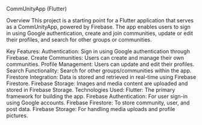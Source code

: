 CommUnityApp (Flutter)

Overview
This project is a starting point for a Flutter application that serves as a CommUnityApp, powered by Firebase. The app enables users to sign in using Google authentication, create and join communities, update or edit their profiles, and search for other groups or communities.

Key Features:
Authentication: Sign in using Google authentication through Firebase.
Create Communities: Users can create and manage their own communities.
Profile Management: Users can update and edit their profiles.
Search Functionality: Search for other groups/communities within the app.
Firestore Integration: Data is stored and retrieved in real-time using Firebase Firestore.
Firebase Storage: Images and media content are uploaded and stored in Firebase Storage.
Technologies Used:
Flutter: The primary framework for building the app.
Firebase Authentication: For user sign-in using Google accounts.
Firebase Firestore: To store community, user, and post data.
Firebase Storage: For handling media uploads and profile pictures.
